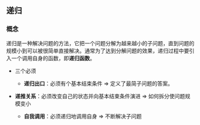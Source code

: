 ## 递归

### 概念

递归是一种解决问题的方法，它把一个问题分解为越来越小的子问题，直到问题的规模小到可以被很简单直接解决。通常为了达到分解问题的效果，递归过程中要引入一个调用自身的函数，即**递归函数**。

- 三个必须

  - **递归出口**：必须有个基本结束条件 => 定义了最简⼦问题的答案。
- **递推关系**：必须改变自己的状态并向基本结束条件演进 => 如何拆分使问题规模变小
  - **自我调用**：必须递归地调用自身 => 不断解决子问题





